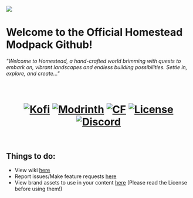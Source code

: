 ![](https://cdn.modrinth.com/data/cached_images/5b22205d972d2006c6bd3ff913524a33f8a5761e.png)

# Welcome to the Official Homestead Modpack Github!
*"Welcome to Homestead, a hand-crafted world brimming with quests to embark on, vibrant landscapes and endless building possibilities. Settle in, explore, and create..."*

<h1 align="center"> <br>
	<a href="https://ko-fi.com/tokimi"><img src="https://shields.io/badge/kofi-Buy_a_coffee-ff5f5f?logo=ko-fi&style=for-the-badgeKofi" alt="Kofi"></a>
  <a href="https://modrinth.com/mod/homestead"><img src="https://img.shields.io/modrinth/dt/homestead?logo=modrinth&label=&suffix=%20&style=flat&color=242629&labelColor=5ca424&logoColor=1c1c1c" alt="Modrinth"></a>
	<a href="https://www.curseforge.com/minecraft/modpacks/homestead-cozy"><img src="http://cf.way2muchnoise.eu/1258033.svg" alt="CF"></a>
	<a href="https://github.com/iamtokimi/homestead/blob/main/LICENSE.md"><img src="https://img.shields.io/github/license/iamtokimi/homestead" alt="License"></a>
	<a href="https://discord.gg/cozycord"><img src="https://img.shields.io/discord/1314787848779726920?color=5865f2&label=Discord&style=flat" alt="Discord"></a>
  <br><br>
</h1>


## Things to do: 
- View wiki [here](https://github.com/iamtokimi/homestead/wiki)
- Report issues/Make feature requests [here](https://github.com/iamtokimi/homestead/issues)
- View brand assets to use in your content [here](https://github.com/iamtokimi/homestead/tree/main/branding) (Please read the License before using them!)
